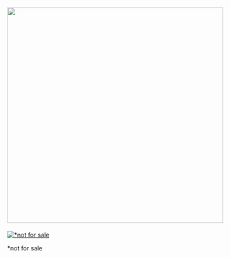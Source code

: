 # <img src="https://img.shields.io/badge/19-831-black" width=500/> 
[![*not for sale](https://images-ext-1.discordapp.net/external/4YY9wjCOp-2cMlFGZSbLR7cOgGZrwqi-vlp3gZXMjbE/%3Fwidth%3D780%26height%3D585/https/media.discordapp.net/attachments/430364566027763744/938125566488490014/IMG_2604.jpg)](https://youtu.be/qRVwlPuztsY)

*not for sale
